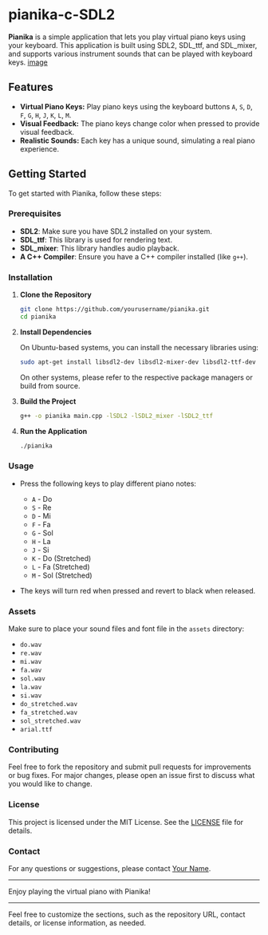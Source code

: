 # pianika-c-SDL2

**Pianika** is a simple application that lets you play virtual piano keys using your keyboard. This application is built using SDL2, SDL_ttf, and SDL_mixer, and supports various instrument sounds that can be played with keyboard keys.
[image](https://e.top4top.io/p_3162jdg750.jpg)

## Features

- **Virtual Piano Keys:** Play piano keys using the keyboard buttons `A`, `S`, `D`, `F`, `G`, `H`, `J`, `K`, `L`, `M`.
- **Visual Feedback:** The piano keys change color when pressed to provide visual feedback.
- **Realistic Sounds:** Each key has a unique sound, simulating a real piano experience.

## Getting Started

To get started with Pianika, follow these steps:

### Prerequisites

- **SDL2**: Make sure you have SDL2 installed on your system.
- **SDL_ttf**: This library is used for rendering text.
- **SDL_mixer**: This library handles audio playback.
- **A C++ Compiler**: Ensure you have a C++ compiler installed (like `g++`).

### Installation

1. **Clone the Repository**

   ```bash
   git clone https://github.com/yourusername/pianika.git
   cd pianika
   ```

2. **Install Dependencies**

   On Ubuntu-based systems, you can install the necessary libraries using:

   ```bash
   sudo apt-get install libsdl2-dev libsdl2-mixer-dev libsdl2-ttf-dev
   ```

   On other systems, please refer to the respective package managers or build from source.

3. **Build the Project**

   ```bash
   g++ -o pianika main.cpp -lSDL2 -lSDL2_mixer -lSDL2_ttf
   ```

4. **Run the Application**

   ```bash
   ./pianika
   ```

### Usage

- Press the following keys to play different piano notes:
  - `A` - Do
  - `S` - Re
  - `D` - Mi
  - `F` - Fa
  - `G` - Sol
  - `H` - La
  - `J` - Si
  - `K` - Do (Stretched)
  - `L` - Fa (Stretched)
  - `M` - Sol (Stretched)

- The keys will turn red when pressed and revert to black when released.

### Assets

Make sure to place your sound files and font file in the `assets` directory:
- `do.wav`
- `re.wav`
- `mi.wav`
- `fa.wav`
- `sol.wav`
- `la.wav`
- `si.wav`
- `do_stretched.wav`
- `fa_stretched.wav`
- `sol_stretched.wav`
- `arial.ttf`

### Contributing

Feel free to fork the repository and submit pull requests for improvements or bug fixes. For major changes, please open an issue first to discuss what you would like to change.

### License

This project is licensed under the MIT License. See the [LICENSE](LICENSE) file for details.

### Contact

For any questions or suggestions, please contact [Your Name](mailto:your.email@example.com).

---

Enjoy playing the virtual piano with Pianika!

---

Feel free to customize the sections, such as the repository URL, contact details, or license information, as needed.
